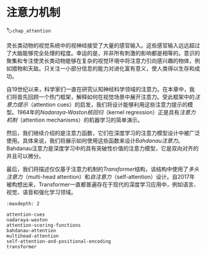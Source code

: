 # 注意力机制
:label:`chap_attention`

灵长类动物的视觉系统中的视神经接受了大量的感官输入。这些感官输入远远超过了大脑能够完全处理的程度。幸运的是，并非所有刺激的影响都是相等的。意识的聚集和专注使灵长类动物能够在复杂的视觉环境中将注意力引向感兴趣的物体，例如猎物和天敌。只关注一小部分信息的能力对进化富有意义，使人类得以生存和成功。

自19世纪以来，科学家们一直在研究认知神经科学领域的注意力。在本章中，我们将首先回顾一个热门框架，解释如何在视觉场景中展开注意力。受此框架中的*注意力提示*（attention cues）的启发，我们将设计能够利用这些注意力提示的模型。1964年的*Nadaraya-Waston核回归*（kernel regression）正是具有*注意力机制*（attention mechanisms）的机器学习的简单演示。

然后，我们继续介绍的是注意力函数，它们在深度学习的注意力模型设计中被广泛使用。具体来说，我们将展示如何使用这些函数来设计*Bahdanau注意力*。Bahdanau注意力是深度学习中的具有突破性价值的注意力模型，它是双向对齐的并且可以微分。

最后，我们将描述仅仅基于注意力机制的*Transformer*结构，该结构中使用了*多头注意力*（multi-head attention）和*自注意力*（self-attention）设计。自2017年被构想出来，Transformer一直都普遍存在于现代的深度学习应用中，例如语言、视觉、语音和强化学习领域。

```toc
:maxdepth: 2

attention-cues
nadaraya-waston
attention-scoring-functions
bahdanau-attention
multihead-attention
self-attention-and-positional-encoding
transformer
```
